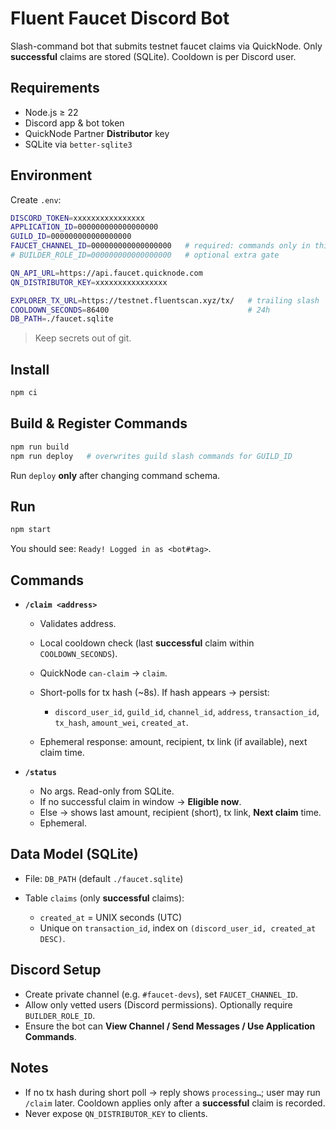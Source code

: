 # Fluent Faucet Discord Bot

Slash-command bot that submits testnet faucet claims via QuickNode. Only **successful** claims are stored (SQLite). Cooldown is per Discord user.

## Requirements

* Node.js ≥ 22
* Discord app & bot token
* QuickNode Partner **Distributor** key
* SQLite via `better-sqlite3`

## Environment

Create `.env`:

```bash
DISCORD_TOKEN=xxxxxxxxxxxxxxxx
APPLICATION_ID=000000000000000000
GUILD_ID=000000000000000000
FAUCET_CHANNEL_ID=000000000000000000   # required: commands only in this channel
# BUILDER_ROLE_ID=000000000000000000   # optional extra gate

QN_API_URL=https://api.faucet.quicknode.com
QN_DISTRIBUTOR_KEY=xxxxxxxxxxxxxxxx

EXPLORER_TX_URL=https://testnet.fluentscan.xyz/tx/   # trailing slash
COOLDOWN_SECONDS=86400                               # 24h
DB_PATH=./faucet.sqlite
```

> Keep secrets out of git.

## Install

```bash
npm ci
```

## Build & Register Commands

```bash
npm run build
npm run deploy   # overwrites guild slash commands for GUILD_ID
```

Run `deploy` **only** after changing command schema.

## Run

```bash
npm start
```

You should see: `Ready! Logged in as <bot#tag>`.

## Commands

* **`/claim <address>`**

  * Validates address.
  * Local cooldown check (last **successful** claim within `COOLDOWN_SECONDS`).
  * QuickNode `can-claim` → `claim`.
  * Short-polls for tx hash (\~8s). If hash appears → persist:

    * `discord_user_id`, `guild_id`, `channel_id`, `address`, `transaction_id`, `tx_hash`, `amount_wei`, `created_at`.
  * Ephemeral response: amount, recipient, tx link (if available), next claim time.

* **`/status`**

  * No args. Read-only from SQLite.
  * If no successful claim in window → **Eligible now**.
  * Else → shows last amount, recipient (short), tx link, **Next claim** time.
  * Ephemeral.

## Data Model (SQLite)

* File: `DB_PATH` (default `./faucet.sqlite`)
* Table `claims` (only **successful** claims):

  * `created_at` = UNIX seconds (UTC)
  * Unique on `transaction_id`, index on `(discord_user_id, created_at DESC)`.

## Discord Setup

* Create private channel (e.g. `#faucet-devs`), set `FAUCET_CHANNEL_ID`.
* Allow only vetted users (Discord permissions). Optionally require `BUILDER_ROLE_ID`.
* Ensure the bot can **View Channel / Send Messages / Use Application Commands**.

## Notes

* If no tx hash during short poll → reply shows `processing…`; user may run `/claim` later. Cooldown applies only after a **successful** claim is recorded.
* Never expose `QN_DISTRIBUTOR_KEY` to clients.
